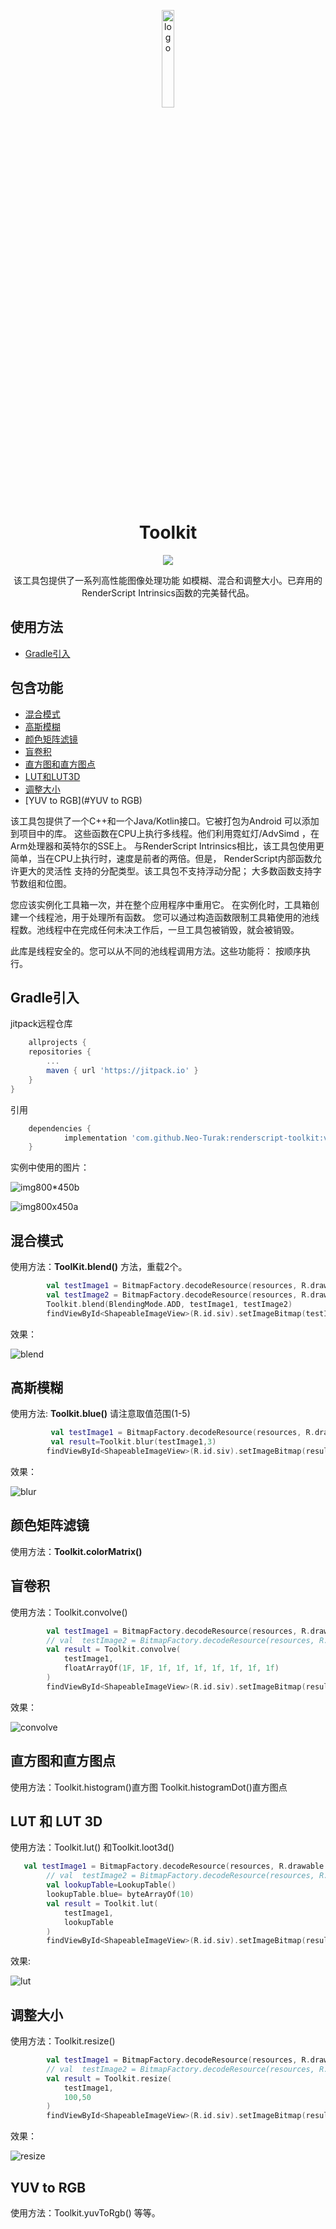 <p align="center">
<img src="./img/tools.svg" alt="logo" width="20%">
</p>
<h1 align="center">Toolkit</h1>
<p align="center">
<a href="https://jitpack.io/#Neo-Turak/renderscript-toolkit"><img src="https://jitpack.io/v/Neo-Turak/renderscript-toolkit.svg"></a>
</p>
<p align="center">
该工具包提供了一系列高性能图像处理功能 如模糊、混合和调整大小。已弃用的RenderScript Intrinsics函数的完美替代品。
</p>

## 使用方法
- [Gradle引入](#Gradle引入)

## 包含功能
- [混合模式](##混合模式)
- [高斯模糊](##高斯模糊)
- [颜色矩阵滤镜](#颜色矩阵滤镜)
- [盲卷积](#盲卷积)
- [直方图和直方图点](#直方图和直方图点)
- [LUT和LUT3D](#LUT和LUT3D)
- [调整大小](#调整大小)
- [YUV to RGB](#YUV to RGB)

该工具包提供了一个C++和一个Java/Kotlin接口。它被打包为Android 可以添加到项目中的库。
这些函数在CPU上执行多线程。他们利用霓虹灯/AdvSimd ，在Arm处理器和英特尔的SSE上。
与RenderScript Intrinsics相比，该工具包使用更简单，当在CPU上执行时，速度是前者的两倍。但是，
RenderScript内部函数允许更大的灵活性 支持的分配类型。该工具包不支持浮动分配；
大多数函数支持字节数组和位图。

您应该实例化工具箱一次，并在整个应用程序中重用它。
在实例化时，工具箱创建一个线程池，用于处理所有函数。
您可以通过构造函数限制工具箱使用的池线程数。池线程中在完成任何未决工作后，一旦工具包被销毁，就会被销毁。

此库是线程安全的。您可以从不同的池线程调用方法。这些功能将： 按顺序执行。

## Gradle引入
jitpack远程仓库
```groovy
   	allprojects {
    repositories {
        ...
        maven { url 'https://jitpack.io' }
    }
}
```
引用
```groovy
	dependencies {
	        implementation 'com.github.Neo-Turak:renderscript-toolkit:v0.8'
	}
```

实例中使用的图片：

![img800*450b](img/testImage1.png)

![img800x450a](img/testImage2.png)

## 混合模式

使用方法：**ToolKit.blend()** 方法，重载2个。
```kotlin
        val testImage1 = BitmapFactory.decodeResource(resources, R.drawable.img800x450b)
        val testImage2 = BitmapFactory.decodeResource(resources, R.drawable.img800x450a)
        Toolkit.blend(BlendingMode.ADD, testImage1, testImage2)
        findViewById<ShapeableImageView>(R.id.siv).setImageBitmap(testImage2)
```
效果：

![blend](img/blend.png)

## 高斯模糊

使用方法: **Toolkit.blue()** 请注意取值范围(1-5)
```kotlin
         val testImage1 = BitmapFactory.decodeResource(resources, R.drawable.img800x450b)
         val result=Toolkit.blur(testImage1,3)
        findViewById<ShapeableImageView>(R.id.siv).setImageBitmap(result)
```
效果：

![blur](img/blur.png)



## 颜色矩阵滤镜

使用方法：**Toolkit.colorMatrix()**



## 盲卷积

使用方法：Toolkit.convolve()

```kotlin
        val testImage1 = BitmapFactory.decodeResource(resources, R.drawable.img800x450b)
        // val  testImage2 = BitmapFactory.decodeResource(resources, R.drawable.img800x450a)
        val result = Toolkit.convolve(
            testImage1,
            floatArrayOf(1F, 1F, 1f, 1f, 1f, 1f, 1f, 1f, 1f)
        )
        findViewById<ShapeableImageView>(R.id.siv).setImageBitmap(result)
```
效果：

![convolve](img/convolve.png)



## 直方图和直方图点

使用方法：Toolkit.histogram()直方图
        Toolkit.histogramDot()直方图点

## LUT 和 LUT 3D
使用方法：Toolkit.lut() 和Toolkit.loot3d()
```kotlin
   val testImage1 = BitmapFactory.decodeResource(resources, R.drawable.img800x450b)
        // val  testImage2 = BitmapFactory.decodeResource(resources, R.drawable.img800x450a)
        val lookupTable=LookupTable()
        lookupTable.blue= byteArrayOf(10)
        val result = Toolkit.lut(
            testImage1,
            lookupTable
        )
        findViewById<ShapeableImageView>(R.id.siv).setImageBitmap(result)
```

效果:

![lut](img/lut.png)

## 调整大小

使用方法：Toolkit.resize()

```kotlin
        val testImage1 = BitmapFactory.decodeResource(resources, R.drawable.img800x450b)
        // val  testImage2 = BitmapFactory.decodeResource(resources, R.drawable.img800x450a)
        val result = Toolkit.resize(
            testImage1,
            100,50
        )
        findViewById<ShapeableImageView>(R.id.siv).setImageBitmap(result)
```
效果：

![resize](img/resize.png)

## YUV to RGB

使用方法：Toolkit.yuvToRgb() 等等。